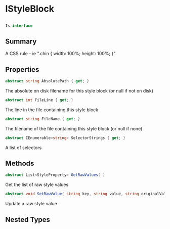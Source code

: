 # IStyleBlock

## 
```c#
Is interface
```

## Summary

A CSS rule - ie ".chin { width: 100%; height: 100%; }"
## Properties

```c#
abstract string AbsolutePath { get; } 
```
The absolute on disk filename for this style block (or null if not on disk)
```c#
abstract int FileLine { get; } 
```
The line in the file containing this style block
```c#
abstract string FileName { get; } 
```
The filename of the file containing this style block (or null if none)
```c#
abstract IEnumerable<string> SelectorStrings { get; } 
```
A list of selectors
## Methods

```c#
abstract List<StyleProperty> GetRawValues( ) 
```
Get the list of raw style values
```c#
abstract void SetRawValue( string key, string value, string originalValue = null) 
```
Update a raw style value
## Nested Types

